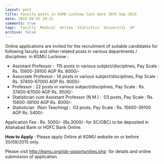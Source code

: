 ```yaml
---
layout: post
title: Faculty posts in KGMU Lucknow last date 30th Sep-2015   
date: 2015-09-01 20:31
comments: true
tags:  Faculty  Medical  Online  Statistics  University  UP 
archive: false
---
```

Online applications are invited for the recruitment of suitable candidates for following faculty and other related posts in various departments / disciplines  in KGMU Lucknow :     

- Assistant Professor :  115 posts in various subject/disciplines, Pay Scale : Rs. 15600-39100 AGP Rs. 8000/-
- Associate Professor : 14 posts in various subject/disciplines, Pay Scale : Rs. 37400-67000 AGP Rs. 9000/- 
- Professor : 22 posts in various subject/disciplines, Pay Scale : Rs. 37400-67000 AGP Rs. 9500/-  
- Statistician cum Assistant Professor (N.M.) :  03 posts, Pay Scale : Rs. 15600-39100 AGP Rs. 8000/-
- Statistician  (Non Teaching) :  03 posts, Pay Scale : Rs. 15600-39100 AGP Rs. 5400/- 

Application Fee : Rs. 5000/- (Rs.3000/- for SC/OBC) to be deposited in Allahabad Bank or HDFC Bank Online.     

**How to Apply** : Please apply Online at KGMU website on or before 30/09/2015 only.     

Please visit <http://kgmu.org/job-opportunities.php>  for details and online submission of application.





